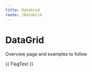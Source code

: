 ```yaml
---
title: DataGrid
route: /DataGrid
---
```


# DataGrid

Overview page and examples to follow

{{ FlagTest }}
